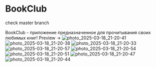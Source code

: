# BookClub

check master branch

BookClub - приложение предназначенное для прочитывания своих любимых книг!
Preview -> 
![photo_2025-03-18_21-20-41](https://github.com/user-attachments/assets/fb9b4f05-6f9c-41dd-8991-ac98f2ff1f48)
![photo_2025-03-18_21-20-38](https://github.com/user-attachments/assets/250aa966-e584-46f5-a62c-f499282b750d)
![photo_2025-03-18_21-20-33](https://github.com/user-attachments/assets/fe5e4b79-d2b1-466b-843a-cb10ae633a25)
![photo_2025-03-18_21-20-57](https://github.com/user-attachments/assets/bcef60df-c881-4e98-afdf-f23818fd3863)
![photo_2025-03-18_21-20-54](https://github.com/user-attachments/assets/6af53661-41ff-496e-aea7-6aff5659dc03)
![photo_2025-03-18_21-20-51](https://github.com/user-attachments/assets/3573f460-6ec2-4290-aef6-6c6ad1c174c6)
![photo_2025-03-18_21-20-47](https://github.com/user-attachments/assets/142306eb-b665-4be7-b303-c6961e5f97db)
![photo_2025-03-18_21-20-44](https://github.com/user-attachments/assets/968a2c83-4d0f-498c-89f4-c5bfa2852a2c)
